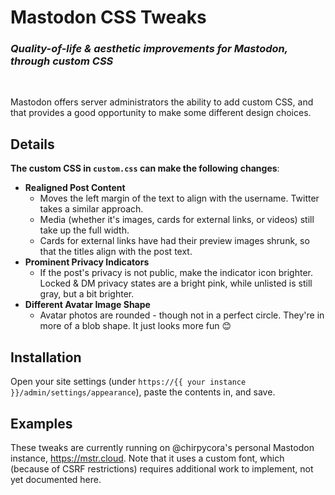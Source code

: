 # Mastodon CSS Tweaks
### *Quality-of-life & aesthetic improvements for Mastodon, through custom CSS*

<br />

Mastodon offers server administrators the ability to add custom CSS, and that provides a good opportunity to make some different design choices.

## Details

**The custom CSS in `custom.css` can make the following changes**:

* **Realigned Post Content**
  - Moves the left margin of the text to align with the username. Twitter takes a similar approach.
  - Media (whether it's images, cards for external links, or videos) still take up the full width.
  - Cards for external links have had their preview images shrunk, so that the titles align with the post text.
* **Prominent Privacy Indicators**
  - If the post's privacy is not public, make the indicator icon brighter. Locked & DM privacy states are a bright pink, while unlisted is still gray, but a bit brighter.
* **Different Avatar Image Shape**
  - Avatar photos are rounded - though not in a perfect circle. They're in more of a blob shape. It just looks more fun 😊
  
## Installation

Open your site settings (under `https://{{ your instance }}/admin/settings/appearance`), paste the contents in, and save. 


## Examples

These tweaks are currently running on @chirpycora's personal Mastodon instance, https://mstr.cloud. Note that it uses a custom font, which (because of CSRF restrictions) requires additional work to implement, not yet documented here.

